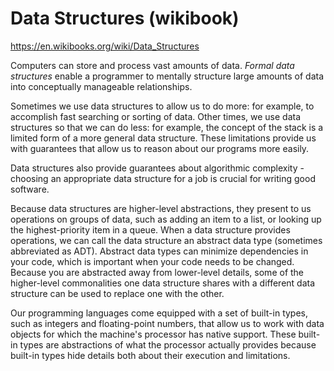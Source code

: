 # Data Structures (wikibook)

https://en.wikibooks.org/wiki/Data_Structures


Computers can store and process vast amounts of data. *Formal data structures* enable a programmer to mentally structure large amounts of data into conceptually manageable relationships.

Sometimes we use data structures to allow us to do more: for example, to accomplish fast searching or sorting of data. Other times, we use data structures so that we can do less: for example, the concept of the stack is a limited form of a more general data structure. These limitations provide us with guarantees that allow us to reason about our programs more easily.

Data structures also provide guarantees about algorithmic complexity - choosing an appropriate data structure for a job is crucial for writing good software.

Because data structures are higher-level abstractions, they present to us operations on groups of data, such as adding an item to a list, or looking up the highest-priority item in a queue. When a data structure provides operations, we can call the data structure an abstract data type (sometimes abbreviated as ADT). Abstract data types can minimize dependencies in your code, which is important when your code needs to be changed. Because you are abstracted away from lower-level details, some of the higher-level commonalities one data structure shares with a different data structure can be used to replace one with the other.

Our programming languages come equipped with a set of built-in types, such as integers and floating-point numbers, that allow us to work with data objects for which the machine's processor has native support. These built-in types are abstractions of what the processor actually provides because built-in types hide details both about their execution and limitations.
